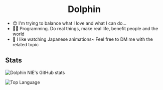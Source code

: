 # <div align="center">Dolphin</div>

- 😊 I'm trying to balance what I love and what I can do...
- 👩‍💻 Programming. Do real things, make real life, benefit people and the world
- 🙂 I like watching Japanese animations~ Feel free to DM me with the related topic


## Stats
![Dolphin NIE's GitHub stats](https://github-readme-stats.vercel.app/api?username=NYH-Dolphin&count_private=true&show_icons=true&theme=swift)

![Top Language](https://github-readme-stats.vercel.app/api/top-langs/?username=NYH-Dolphin&repo=NYH-Dolphin&layout=compact&theme=swift)





